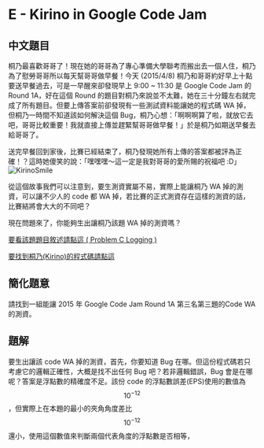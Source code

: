# E - Kirino in Google Code Jam

## 中文題目

桐乃最喜歡哥哥了！現在她的哥哥為了專心準備大學聯考而搬出去一個人住，桐乃為了慰勞哥哥所以每天幫哥哥做早餐！今天 (2015/4/8) 桐乃和哥哥約好早上十點要送早餐過去，可是一早醒來卻發現早上 9:00 ~ 11:30 是 Google Code Jam 的 Round 1A，好在這個 Round 的題目對桐乃來說並不太難，她在三十分鐘左右就完成了所有題目。但要上傳答案前卻發現有一些測試資料能讓她的程式碼 WA 掉，但桐乃一時間不知道該如何解決這個 Bug，桐乃心想：「啊啊啊算了啦，就放它去吧，哥哥比較重要！我就直接上傳並趕緊幫哥哥做早餐！」於是桐乃如期送早餐去給哥哥了。

送完早餐回到家後，比賽已經結束了，桐乃發現她所有上傳的答案都被評為正確！？這時她傻笑的說：「嘿嘿嘿～這一定是我對哥哥的愛所賜的祝福吧 :D」
![KirinoSmile](http://lh3.googleusercontent.com/0K4cDdaoO_qGDc3VpLzmJCD-D8DT4qRGa4zQ7IhK0GE3_uI2HopBPr6yB8MW7HlIjF2x5ccJ=w1342-h561-rw)

從這個故事我們可以注意到，要生測資實屬不易，實際上能讓桐乃 WA 掉的測資，可以讓不少人的 code 都 WA 掉，若比賽的正式測資存在這樣的測資的話，比賽結將會大大的不同吧？

現在問題來了，你能夠生出讓桐乃該題 WA 掉的測資嗎？

[要看該題題目敘述請點這 ( Problem C Logging )](http://code.google.com/codejam/contest/4224486/dashboard#s=p2)

[要找到桐乃(Kirino)的程式碼請點這](http://code.google.com/codejam/contest/4224486/scoreboard?c=4224486#vt=1&vf=1)

## 簡化題意

請找到一組能讓 2015 年 Google Code Jam Round 1A 第三名第三題的Code WA 的測資。

## 題解

要生出讓該 code WA 掉的測資，首先，你要知道 Bug 在哪。但這份程式碼若只考慮它的邏輯正確性，大概是找不出任何 Bug 吧？若非邏輯錯誤，Bug 會是在哪呢？答案是浮點數的精確度不足。該份 code 的浮點數誤差(EPS)使用的數值為 $$10^{-12}$$，但實際上在本題的最小的夾角角度差比 $$10^{-12}$$ 還小，使用這個數值來判斷兩個代表角度的浮點數是否相等，